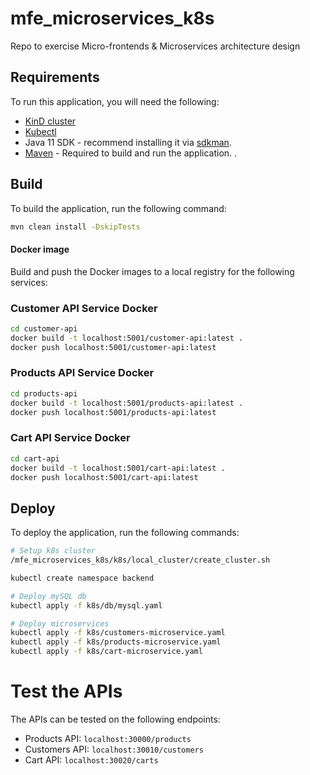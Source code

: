 # mfe_microservices_k8s
Repo to exercise Micro-frontends &amp; Microservices architecture design

## Requirements

To run this application, you will need the following:

- [KinD cluster](https://kind.sigs.k8s.io/docs/user/quick-start/#installing-from-release-binaries)
- [Kubectl](https://kubernetes.io/docs/tasks/tools/)
- Java 11 SDK -  recommend installing it via [sdkman](https://sdkman.io/install).
- [Maven](https://maven.apache.org/install.html) - Required to build and run the application. .

## Build

To build the application, run the following command:

```bash
mvn clean install -DskipTests
```
#### Docker image

Build and push the Docker images to a local registry for the following services:

### Customer API Service Docker
```bash
cd customer-api
docker build -t localhost:5001/customer-api:latest .
docker push localhost:5001/customer-api:latest
```

### Products API Service Docker
```bash
cd products-api
docker build -t localhost:5001/products-api:latest .
docker push localhost:5001/products-api:latest
```

### Cart API Service Docker
```bash
cd cart-api
docker build -t localhost:5001/cart-api:latest .
docker push localhost:5001/cart-api:latest
```

## Deploy
To deploy the application, run the following commands:
```bash
# Setup k8s cluster
/mfe_microservices_k8s/k8s/local_cluster/create_cluster.sh

kubectl create namespace backend

# Deploy mySQL db
kubectl apply -f k8s/db/mysql.yaml

# Deploy microservices
kubectl apply -f k8s/customers-microservice.yaml
kubectl apply -f k8s/products-microservice.yaml
kubectl apply -f k8s/cart-microservice.yaml
```

# Test the APIs
The APIs can be tested on the following endpoints:

- Products API: `localhost:30000/products`
- Customers API: `localhost:30010/customers`
- Cart API: `localhost:30020/carts`